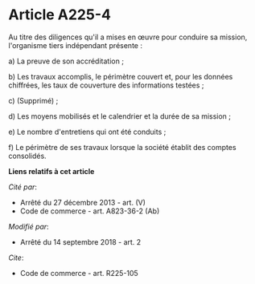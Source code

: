 # Article A225-4

Au titre des diligences qu'il a mises en œuvre pour conduire sa mission, l'organisme tiers indépendant présente :

a) La preuve de son accréditation ;

b) Les travaux accomplis, le périmètre couvert et, pour les données chiffrées, les taux de couverture des informations
testées ;

c) (Supprimé) ;

d) Les moyens mobilisés et le calendrier et la durée de sa mission ;

e) Le nombre d'entretiens qui ont été conduits ;

f) Le périmètre de ses travaux lorsque la société établit des comptes consolidés.

**Liens relatifs à cet article**

_Cité par_:

  - Arrêté du 27 décembre 2013 - art. (V)
  - Code de commerce - art. A823-36-2 (Ab)

_Modifié par_:

  - Arrêté du 14 septembre 2018 - art. 2

_Cite_:

  - Code de commerce - art. R225-105
